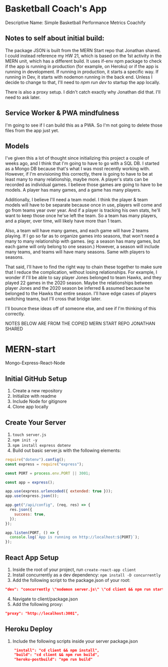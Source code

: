 # Basketball Coach's App
Descriptive Name: Simple Basketball Performance Metrics
Coachify

## Notes to self about initial build:
The package JSON is built from the MERN Start repo that Jonathan shared. I could instead reference my HW 21, which is based on the 1st activity in the MERN unit, which has a different build. It uses if-env npm package to check if the app is running in production (for example, on Heroku) or if the app is running in development. If running in production, it starts a specific way. If running in Dev, it starts with nodemon running in the back end. Unless I decide to change to that, I'll need to *npm run dev* to startup the app locally.

There is also a proxy setup. I didn't catch exactly why Jonathan did that. I'll need to ask later.

## Service Worker & PWA mindfulness

I'm going to see if I can build this as a PWA. So I'm not going to delete those files from the app just yet.

## Models

I've given this a lot of thought since initializing this project a couple of weeks ago, and I think that I'm going to have to go with a SQL DB. I started as a Mongo DB because that's what I was most recently working with. However, if I'm envisioning this correctly, there is going to have to be at least many to many relationship, maybe more. A player's stats can be recorded as individual games. I believe those games are going to have to be models. A player has many games, and a game has many players.

Additionally, I believe I'll need a team model. I think the player & team models will have to be separate because once in use, players will come and go from teams year over year. And if a player is tracking his own stats, he'll want to keep those once he'se left the team. So a team has many players, and a player, over time, will likely have more than 1 team.

Also, a team will have many games, and each game will have 2 teams playing. If I go so far as to organize games into seasons, that won't need a many to many relationship with games. (eg: a season has many games, but each game will only belong to one season.) However, a season will include many teams, and teams will have many seasons. Same with players to seasons.

That said, I'll have to find the right way to chain these together to make sure that I reduce the complication, without losing relationships. For example, I wonder if I'll be able to say player Jones belonged to team Hawks, and they played 22 games in the 2020 season. Maybe the relationships between player Jones and the 2020 season be inferred & assumed because he belonged to the Hawks that entire season. I'll have edge cases of players switching teams, but I'll cross that bridge later.

I'll bounce these ideas off of someone else, and see if I'm thinking of this correctly.



NOTES BELOW ARE FROM THE COPIED MERN START REPO JONATHAN SHARED
# MERN-start

Mongo-Express-React-Node

## Initial GitHub Setup

1. Create a new repository
2. Initialize with readme
3. Include Node for gitignore
4. Clone app locally

## Create Your Server

1. `touch server.js`
2. `npm init -y`
3. `npm install express dotenv`
4. Build out basic server.js with the following elements:

```js
require("dotenv").config();
const express = require("express");

const PORT = process.env.PORT || 3001;

const app = express();

app.use(express.urlencoded({ extended: true }));
app.use(express.json());

app.get("/api/config", (req, res) => {
  res.json({
    success: true,
  });
});

app.listen(PORT, () => {
  console.log(`App is running on http://localhost:${PORT}`);
});
```

## React App Setup

1. Inside the root of your project, run `create-react-app client`
2. Install concurrently as a dev dependency: `npm install -D concurrently`
3. Add the following script to the package.json of your root:

```json
"dev": "concurrently \"nodemon server.js\" \"cd client && npm run start\""
```

4. Navigate to client/package.json
5. Add the following proxy:

```json
"proxy": "http://localhost:3001",
```

## Heroku Deploy

1. Include the following scripts inside your server package.json

```json
    "install": "cd client && npm install",
    "build": "cd client && npm run build",
    "heroku-postbuild": "npm run build"
```
